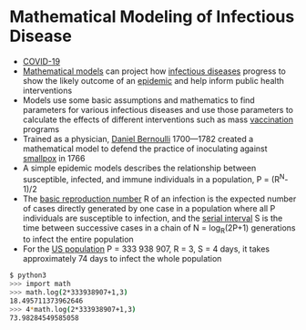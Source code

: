 # Mathematical Modeling of Infectious Disease

* [COVID-19](https://en.wikipedia.org/wiki/COVID-19)
* [Mathematical models](https://en.wikipedia.org/wiki/Mathematical_modelling_of_infectious_disease) can project how [infectious diseases](https://en.wikipedia.org/wiki/Infection) progress to show the likely outcome of an [epidemic](https://en.wikipedia.org/wiki/Epidemic) and help inform public health interventions
* Models use some basic assumptions and mathematics to find parameters for various infectious diseases and use those parameters to calculate the effects of different interventions such as mass [vaccination](https://en.wikipedia.org/wiki/Vaccination) programs
* Trained as a physician, [Daniel Bernoulli](https://en.wikipedia.org/wiki/Daniel_Bernoulli) 1700—1782 created a mathematical model to defend the practice of inoculating against [smallpox](https://en.wikipedia.org/wiki/Smallpox) in 1766
* A simple epidemic models describes the relationship between susceptible, infected, and immune individuals in a population, P = (R<sup>N</sup>-1)/2
* The [basic reproduction number](https://en.wikipedia.org/wiki/Basic_reproduction_number) R of an infection is the expected number of cases directly generated by one case in a population where all P individuals are susceptible to infection, and the [serial interval](https://en.wikipedia.org/wiki/Serial_interval) S is the time between successive cases in a chain of N = log<sub>R</sub>(2P+1) generations to infect the entire population
* For the [US population](https://www.worldometers.info/world-population/us-population/) P = 333 938 907, R = 3, S = 4 days, it takes approximately 74 days to infect the whole population

```sh
$ python3
>>> import math
>>> math.log(2*333938907+1,3)
18.495711373962646
>>> 4*math.log(2*333938907+1,3)
73.98284549585058
```
